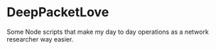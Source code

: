 DeepPacketLove
==============

Some Node scripts that make my day to day operations as a network researcher way easier.
